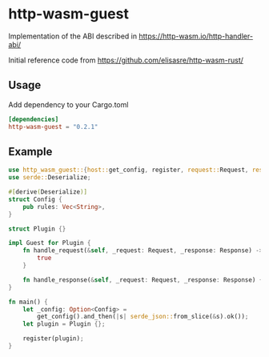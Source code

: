 # http-wasm-guest

Implementation of the ABI described in https://http-wasm.io/http-handler-abi/

Initial reference code from https://github.com/elisasre/http-wasm-rust/

## Usage
Add dependency to your Cargo.toml

```toml
[dependencies]
http-wasm-guest = "0.2.1"
```

## Example
```rust
use http_wasm_guest::{host::get_config, register, request::Request, response::Response, Guest};
use serde::Deserialize;

#[derive(Deserialize)]
struct Config {
    pub rules: Vec<String>,
}

struct Plugin {}

impl Guest for Plugin {
    fn handle_request(&self, _request: Request, _response: Response) -> bool {
        true
    }

    fn handle_response(&self, _request: Request, _response: Response) {}
}

fn main() {
    let _config: Option<Config> =
        get_config().and_then(|s| serde_json::from_slice(&s).ok());
    let plugin = Plugin {};

    register(plugin);
}
```